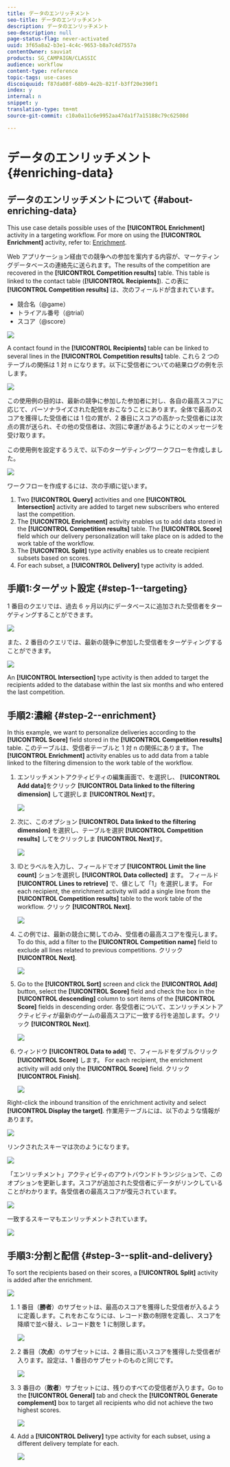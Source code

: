 ```yaml
---
title: データのエンリッチメント
seo-title: データのエンリッチメント
description: データのエンリッチメント
seo-description: null
page-status-flag: never-activated
uuid: 3f65a8a2-b3e1-4c4c-9653-b8a7c4d7557a
contentOwner: sauviat
products: SG_CAMPAIGN/CLASSIC
audience: workflow
content-type: reference
topic-tags: use-cases
discoiquuid: f87da08f-68b9-4e2b-821f-b3ff20e390f1
index: y
internal: n
snippet: y
translation-type: tm+mt
source-git-commit: c10a0a11c6e9952aa47da1f7a15188c79c62508d

---
```



# データのエンリッチメント{#enriching-data}

## データのエンリッチメントについて {#about-enriching-data}

This use case details possible uses of the **[!UICONTROL Enrichment]** activity in a targeting workflow. For more on using the **[!UICONTROL Enrichment]** activity, refer to: [Enrichment](../../workflow/using/enrichment.md).

Web アプリケーション経由での競争への参加を案内する内容が、マーケティングデータベースの連絡先に送られます。The results of the competition are recovered in the **[!UICONTROL Competition results]** table. This table is linked to the contact table (**[!UICONTROL Recipients]**). この表に **[!UICONTROL Competition results]** は、次のフィールドが含まれています。

* 競合名（@game）
* トライアル番号（@trial）
* スコア（@score）

![](assets/uc1_enrich_1.png)

A contact found in the **[!UICONTROL Recipients]** table can be linked to several lines in the **[!UICONTROL Competition results]** table. これら 2 つのテーブルの関係は 1 対 n になります。以下に受信者についての結果ログの例を示します。

![](assets/uc1_enrich_2.png)

この使用例の目的は、最新の競争に参加した参加者に対し、各自の最高スコアに応じて、パーソナライズされた配信をおこなうことにあります。全体で最高のスコアを獲得した受信者には 1 位の賞が、2 番目にスコアの高かった受信者には次点の賞が送られ、その他の受信者は、次回に幸運があるようにとのメッセージを受け取ります。

この使用例を設定するうえで、以下のターゲティングワークフローを作成しました。

![](assets/uc1_enrich_3.png)

ワークフローを作成するには、次の手順に従います。

1. Two **[!UICONTROL Query]** activities and one **[!UICONTROL Intersection]** activity are added to target new subscribers who entered last the competition.
1. The **[!UICONTROL Enrichment]** activity enables us to add data stored in the **[!UICONTROL Competition results]** table. The **[!UICONTROL Score]** field which our delivery personalization will take place on is added to the work table of the workflow.
1. The **[!UICONTROL Split]** type activity enables us to create recipient subsets based on scores.
1. For each subset, a **[!UICONTROL Delivery]** type activity is added.

## 手順1:ターゲット設定 {#step-1--targeting}

1 番目のクエリでは、過去 6 ヶ月以内にデータベースに追加された受信者をターゲティングすることができます。

![](assets/uc1_enrich_4.png)

また、2 番目のクエリでは、最新の競争に参加した受信者をターゲティングすることができます。

![](assets/uc1_enrich_5.png)

An **[!UICONTROL Intersection]** type activity is then added to target the recipients added to the database within the last six months and who entered the last competition.

## 手順2:濃縮 {#step-2--enrichment}

In this example, we want to personalize deliveries according to the **[!UICONTROL Score]** field stored in the **[!UICONTROL Competition results]** table. このテーブルは、受信者テーブルと 1 対 n の関係にあります。The **[!UICONTROL Enrichment]** activity enables us to add data from a table linked to the filtering dimension to the work table of the workflow.

1. エンリッチメントアクティビティの編集画面で、を選択し、 **[!UICONTROL Add data]**&#x200B;をクリック **[!UICONTROL Data linked to the filtering dimension]** して選択しま **[!UICONTROL Next]**&#x200B;す。

   ![](assets/uc1_enrich_6.png)

1. 次に、このオプション **[!UICONTROL Data linked to the filtering dimension]** を選択し、テーブルを選択 **[!UICONTROL Competition results]** してをクリックしま **[!UICONTROL Next]**&#x200B;す。

   ![](assets/uc1_enrich_7.png)

1. IDとラベルを入力し、フィールドでオプ **[!UICONTROL Limit the line count]** ションを選択し **[!UICONTROL Data collected]** ます。 フィールド **[!UICONTROL Lines to retrieve]** で、値として「1」を選択します。 For each recipient, the enrichment activity will add a single line from the **[!UICONTROL Competition results]** table to the work table of the workflow. クリック **[!UICONTROL Next]**.

   ![](assets/uc1_enrich_8.png)

1. この例では、最新の競合に関してのみ、受信者の最高スコアを復元します。To do this, add a filter to the **[!UICONTROL Competition name]** field to exclude all lines related to previous competitions. クリック **[!UICONTROL Next]**.

   ![](assets/uc1_enrich_9.png)

1. Go to the **[!UICONTROL Sort]** screen and click the **[!UICONTROL Add]** button, select the **[!UICONTROL Score]** field and check the box in the **[!UICONTROL descending]** column to sort items of the **[!UICONTROL Score]** fields in descending order. 各受信者について、エンリッチメントアクティビティが最新のゲームの最高スコアに一致する行を追加します。クリック **[!UICONTROL Next]**.

   ![](assets/uc1_enrich_10.png)

1. ウィンドウ **[!UICONTROL Data to add]** で、フィールドをダブルクリック **[!UICONTROL Score]** します。 For each recipient, the enrichment activity will add only the **[!UICONTROL Score]** field. クリック **[!UICONTROL Finish]**.

   ![](assets/uc1_enrich_11.png)

Right-click the inbound transition of the enrichment activity and select **[!UICONTROL Display the target]**. 作業用テーブルには、以下のような情報があります。

![](assets/uc1_enrich_13.png)

リンクされたスキーマは次のようになります。

![](assets/uc1_enrich_15.png)

「エンリッチメント」アクティビティのアウトバウンドトランジションで、このオプションを更新します。スコアが追加された受信者にデータがリンクしていることがわかります。各受信者の最高スコアが復元されています。

![](assets/uc1_enrich_12.png)

一致するスキーマもエンリッチメントされています。

![](assets/uc1_enrich_14.png)

## 手順3:分割と配信 {#step-3--split-and-delivery}

To sort the recipients based on their scores, a **[!UICONTROL Split]** activity is added after the enrichment.

![](assets/uc1_enrich_18.png)

1. 1 番目（**勝者**）のサブセットは、最高のスコアを獲得した受信者が入るように定義します。これをおこなうには、レコード数の制限を定義し、スコアを降順で並べ替え、レコード数を 1 に制限します。

   ![](assets/uc1_enrich_16.png)

1. 2 番目（**次点**）のサブセットには、2 番目に高いスコアを獲得した受信者が入ります。設定は、1 番目のサブセットのものと同じです。

   ![](assets/uc1_enrich_17.png)

1. 3 番目の（**敗者**）サブセットには、残りのすべての受信者が入ります。Go to the **[!UICONTROL General]** tab and check the **[!UICONTROL Generate complement]** box to target all recipients who did not achieve the two highest scores.

   ![](assets/uc1_enrich_19.png)

1. Add a **[!UICONTROL Delivery]** type activity for each subset, using a different delivery template for each.

   ![](assets/uc1_enrich_20.png)

